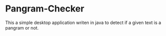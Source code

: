 # Pangram-Checker
This a simple desktop application writen in java to detect if a given text is a pangram or not.
